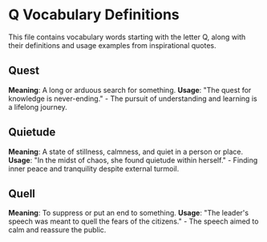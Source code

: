 # Q Vocabulary Definitions

This file contains vocabulary words starting with the letter Q, along with their definitions and usage examples from inspirational quotes.

<!-- Add vocabulary words here following the format:
## WordName

**Meaning**: Clear, concise definition of the word.
**Usage**: "Quote or example sentence." - Explanation of the usage context.
-->

## Quest

**Meaning**: A long or arduous search for something.
**Usage**: "The quest for knowledge is never-ending." - The pursuit of understanding and learning is a lifelong journey.

## Quietude

**Meaning**: A state of stillness, calmness, and quiet in a person or place.
**Usage**: "In the midst of chaos, she found quietude within herself." - Finding inner peace and tranquility despite external turmoil.

## Quell

**Meaning**: To suppress or put an end to something.
**Usage**: "The leader's speech was meant to quell the fears of the citizens." - The speech aimed to calm and reassure the public.
